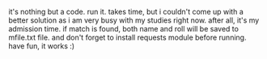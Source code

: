 it's nothing but a code. run it. takes time, but i couldn't come up with a better solution as i am very busy with my studies right now. after all, it's my admission time. if match is found, both name and roll will be saved to mfile.txt file. and don't forget to install requests module before running. have fun, it works :)

